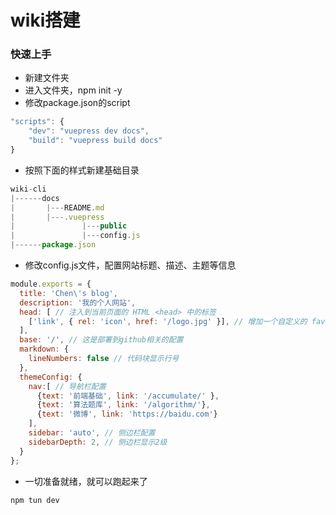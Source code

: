 # wiki搭建

### 快速上手
- 新建文件夹
- 进入文件夹，npm init -y
- 修改package.json的script

```js
"scripts": {
    "dev": "vuepress dev docs",
    "build": "vuepress build docs"
}
```
- 按照下面的样式新建基础目录

```js
wiki-cli
|------docs
|       |---README.md
|       |---.vuepress
|               |---public
|               |---config.js
|------package.json
```
- 修改config.js文件，配置网站标题、描述、主题等信息

```js
module.exports = {
  title: 'Chen\'s blog',
  description: '我的个人网站',
  head: [ // 注入到当前页面的 HTML <head> 中的标签
    ['link', { rel: 'icon', href: '/logo.jpg' }], // 增加一个自定义的 favicon(网页标签的图标)
  ],
  base: '/', // 这是部署到github相关的配置
  markdown: {
    lineNumbers: false // 代码块显示行号
  },
  themeConfig: {
    nav:[ // 导航栏配置
      {text: '前端基础', link: '/accumulate/' },
      {text: '算法题库', link: '/algorithm/'},
      {text: '微博', link: 'https://baidu.com'}      
    ],
    sidebar: 'auto', // 侧边栏配置
    sidebarDepth: 2, // 侧边栏显示2级
  }
};
```
- 一切准备就绪，就可以跑起来了

```js
npm tun dev
```